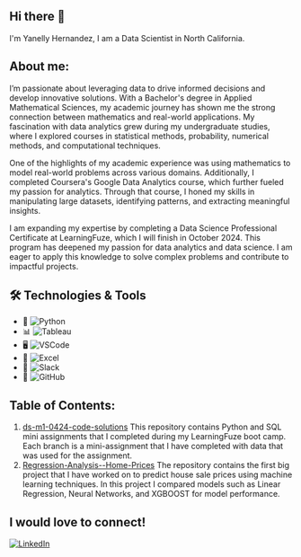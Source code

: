 ## Hi there 👋
I'm Yanelly Hernandez, I am a Data Scientist in North California.

## About me:
I’m passionate about leveraging data to drive informed decisions and develop innovative solutions. With a Bachelor's degree in Applied Mathematical Sciences, my academic journey has shown me the strong connection between mathematics and real-world applications. My fascination with data analytics grew during my undergraduate studies, where I explored courses in statistical methods, probability, numerical methods, and computational techniques.

One of the highlights of my academic experience was using mathematics to model real-world problems across various domains. Additionally, I completed Coursera's Google Data Analytics course, which further fueled my passion for analytics. Through that course, I honed my skills in manipulating large datasets, identifying patterns, and extracting meaningful insights.

I am expanding my expertise by completing a Data Science Professional Certificate at LearningFuze, which I will finish in October 2024. This program has deepened my passion for data analytics and data science. I am eager to apply this knowledge to solve complex problems and contribute to impactful projects.

## 🛠️ Technologies & Tools

- 🐍 ![Python](https://img.shields.io/badge/-Python-3776AB?style=flat&logo=python&logoColor=white)
- 📊 ![Tableau](https://img.shields.io/badge/-Tableau-E97627?style=flat&logo=tableau&logoColor=white)
- 🖥️ ![VSCode](https://img.shields.io/badge/-VSCode-007ACC?style=flat&logo=visual-studio-code&logoColor=white)
- 📝 ![Excel](https://img.shields.io/badge/-Excel-217346?style=flat&logo=microsoft-excel&logoColor=white)
- 💬 ![Slack](https://img.shields.io/badge/-Slack-4A154B?style=flat&logo=slack&logoColor=white)
- 🐙 ![GitHub](https://img.shields.io/badge/-GitHub-181717?style=flat&logo=github&logoColor=white)

## Table of Contents:
1. [ds-m1-0424-code-solutions](https://github.com/yhernandez55/ds-m1-0424-code-solutions)
This repository contains Python and SQL mini assignments that I completed during my LearningFuze boot camp. Each branch is a mini-assignment that I have completed with data that was used for the assignment. 
2. [Regression-Analysis--Home-Prices](https://github.com/yhernandez55/Regression-Analysis--Home-Prices)
The repository contains the first big project that I have worked on to predict house sale prices using machine learning techniques. In this project I compared models such as Linear Regression, Neural Networks, and XGBOOST for model performance. 

## I would love to connect!
[![LinkedIn](https://img.shields.io/badge/-LinkedIn-0A66C2?style=flat&logo=linkedin&logoColor=white)](https://www.linkedin.com/in/yanelly-hernandez-61b97a210/)


<!--
**yhernandez55/yhernandez55** is a ✨ _special_ ✨ repository because its `README.md` (this file) appears on your GitHub profile.



